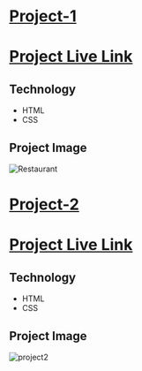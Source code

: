 # [Project-1](https://github.com/Veersen2001/Web-Projects/tree/master/Project-1)
# [Project Live Link](https://relaxed-faloodeh-5dc5f2.netlify.app)
## Technology
- HTML
- CSS
## Project Image
![Restaurant](https://user-images.githubusercontent.com/113298266/224339709-9ee1c888-77bd-4c99-92b0-2d3dc6dc77fa.png)


# [Project-2](https://github.com/Veersen2001/Web-Projects/tree/master/Project-2)
# [Project Live Link]()
## Technology
- HTML
- CSS
## Project Image
![project2](https://user-images.githubusercontent.com/113298266/224341965-627adad9-53ff-4ba1-b5ea-004a18490133.png)
